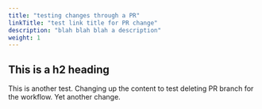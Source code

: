 ```yaml
---
title: "testing changes through a PR"
linkTitle: "test link title for PR change"
description: "blah blah blah a description"
weight: 1
---
```


## This is a h2 heading

This is another test. Changing up the content to test deleting PR branch for
the workflow. Yet another change.
